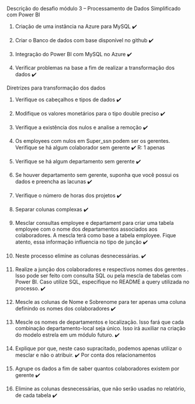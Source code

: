 Descrição do desafio módulo 3 – Processamento de Dados Simplificado com Power BI

1. Criação de uma instância na Azure para MySQL ✔️

2. Criar o Banco de dados com base disponível no github ✔️

3. Integração do Power BI com MySQL no Azure ✔️

4. Verificar problemas na base a fim de realizar a transformação dos dados ✔️

Diretrizes para transformação dos dados

1. Verifique os cabeçalhos e tipos de dados ✔️

2. Modifique os valores monetários para o tipo double preciso ✔️

3. Verifique a existência dos nulos e analise a remoção ✔️

4. Os employees com nulos em Super_ssn podem ser os gerentes. Verifique se há algum colaborador sem gerente ✔️ R: 1 apenas

5. Verifique se há algum departamento sem gerente ✔️

6. Se houver departamento sem gerente, suponha que você possui os dados e preencha as lacunas ✔️

7. Verifique o número de horas dos projetos ✔️

8. Separar colunas complexas ✔️

9. Mesclar consultas employee e departament para criar uma tabela employee com o nome dos departamentos associados aos colaboradores. A mescla terá como base a tabela employee. Fique atento, essa informação influencia no tipo de junção ✔️

10. Neste processo elimine as colunas desnecessárias. ✔️

11. Realize a junção dos colaboradores e respectivos nomes dos gerentes . Isso pode ser feito com consulta SQL ou pela mescla de tabelas com Power BI. Caso utilize SQL, especifique no README a query utilizada no processo. ✔️

12. Mescle as colunas de Nome e Sobrenome para ter apenas uma coluna definindo os nomes dos colaboradores ✔️

13. Mescle os nomes de departamentos e localização. Isso fará que cada combinação departamento-local seja único. Isso irá auxiliar na criação do modelo estrela em um módulo futuro. ✔️

14. Explique por que, neste caso supracitado, podemos apenas utilizar o mesclar e não o atribuir. ✔️ Por conta dos relacionamentos

15. Agrupe os dados a fim de saber quantos colaboradores existem por gerente ✔️

16. Elimine as colunas desnecessárias, que não serão usadas no relatório, de cada tabela ✔️
